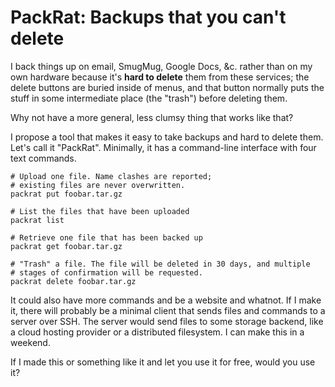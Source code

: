 PackRat: Backups that you can't delete
=====

I back things up on email, SmugMug, Google Docs, &c. rather than on my own
hardware because it's **hard to delete** them from these services; the delete
buttons are buried inside of menus, and that button normally puts the stuff
in some intermediate place (the "trash") before deleting them.

Why not have a more general, less clumsy thing that works like that?

I propose a tool that makes it easy to take backups and hard to delete them.
Let's call it "PackRat". Minimally, it has a command-line interface with four
text commands.

    # Upload one file. Name clashes are reported;
    # existing files are never overwritten.
    packrat put foobar.tar.gz
    
    # List the files that have been uploaded
    packrat list

    # Retrieve one file that has been backed up
    packrat get foobar.tar.gz
    
    # "Trash" a file. The file will be deleted in 30 days, and multiple
    # stages of confirmation will be requested.
    packrat delete foobar.tar.gz

It could also have more commands and be a website and whatnot. If I make it,
there will probably be a minimal client that sends files and commands to a
server over SSH. The server would send files to some storage backend, like
a cloud hosting provider or a distributed filesystem. I can make this in a
weekend.

If I made this or something like it and let you use it for free, would you
use it?
